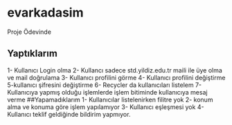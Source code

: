 # evarkadasim


Proje Ödevinde 

## Yaptıklarım
1- Kullanıcı Login olma
2- Kullancı sadece std.yildiz.edu.tr maili ile üye olma ve mail doğrulama
3- Kullanıcı profilini görme
4- Kullanıcı profilini değiştirme
5-kullanıcı şifresini değiştirme
6- Recycler da kullanıcıları listelem
7-Kullanıcıya yapmış olduğu işlemlerde işlem bitiminde kullanıcıya mesaj verme
##Yapamadıklarım
1- Kullanıcılar listelenirken filitre yok
2- konum alma ve konuma göre işlem yapılamıyor
3- Kullanıcı eşleşmesi yok
4- Kullanıcı teklif geldiğinde bildirim yapmıyor.
